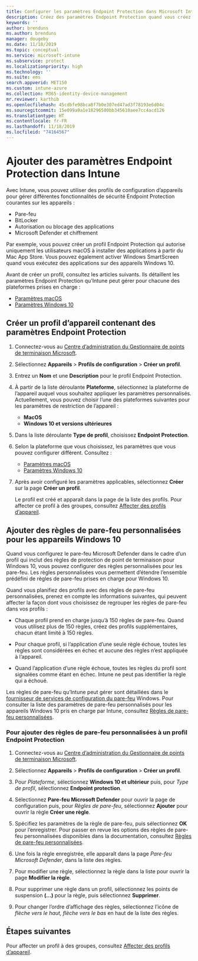 ```yaml
---
title: Configurer les paramètres Endpoint Protection dans Microsoft Intune - Azure | Microsoft Docs
description: Créez des paramètres Endpoint Protection quand vous créez un profil d’appareil macOS ou Windows 10 dans Microsoft Intune.
keywords: ''
author: brenduns
ms.author: brenduns
manager: dougeby
ms.date: 11/18/2019
ms.topic: conceptual
ms.service: microsoft-intune
ms.subservice: protect
ms.localizationpriority: high
ms.technology: ''
ms.suite: ems
search.appverid: MET150
ms.custom: intune-azure
ms.collection: M365-identity-device-management
mr.reviewer: karthib
ms.openlocfilehash: 45cdbfe98bca8f7b0e307ed47ad3f78193e6d04c
ms.sourcegitcommit: 15e099a9a1e18296580bb345610aee7cc4acd126
ms.translationtype: HT
ms.contentlocale: fr-FR
ms.lasthandoff: 11/18/2019
ms.locfileid: "74164567"
---
```

# <a name="add-endpoint-protection-settings-in-intune"></a>Ajouter des paramètres Endpoint Protection dans Intune

Avec Intune, vous pouvez utiliser des profils de configuration d’appareils pour gérer différentes fonctionnalités de sécurité Endpoint Protection courantes sur les appareils :

- Pare-feu
- BitLocker
- Autorisation ou blocage des applications
- Microsoft Defender et chiffrement

Par exemple, vous pouvez créer un profil Endpoint Protection qui autorise uniquement les utilisateurs macOS à installer des applications à partir du Mac App Store. Vous pouvez également activer Windows SmartScreen quand vous exécutez des applications sur des appareils Windows 10.

Avant de créer un profil, consultez les articles suivants. Ils détaillent les paramètres Endpoint Protection qu’Intune peut gérer pour chacune des plateformes prises en charge :

- [Paramètres macOS](endpoint-protection-macos.md)
- [Paramètres Windows 10](endpoint-protection-windows-10.md)

## <a name="create-a-device-profile-containing-endpoint-protection-settings"></a>Créer un profil d’appareil contenant des paramètres Endpoint Protection

1. Connectez-vous au [Centre d’administration du Gestionnaire de points de terminaison Microsoft](https://go.microsoft.com/fwlink/?linkid=2109431).

2. Sélectionnez **Appareils** > **Profils de configuration** > **Créer un profil**.

3. Entrez un **Nom** et une **Description** pour le profil Endpoint Protection.

4. À partir de la liste déroulante **Plateforme**, sélectionnez la plateforme de l’appareil auquel vous souhaitez appliquer les paramètres personnalisés. Actuellement, vous pouvez choisir l’une des plateformes suivantes pour les paramètres de restriction de l’appareil :

   - **MacOS**
   - **Windows 10 et versions ultérieures**

5. Dans la liste déroulante **Type de profil**, choisissez **Endpoint Protection**.

6. Selon la plateforme que vous choisissez, les paramètres que vous pouvez configurer diffèrent. Consultez :

   - [Paramètres macOS](endpoint-protection-macos.md)
   - [Paramètres Windows 10](endpoint-protection-windows-10.md)

7. Après avoir configuré les paramètres applicables, sélectionnez **Créer** sur la page **Créer un profil**.

   Le profil est créé et apparaît dans la page de la liste des profils. Pour affecter ce profil à des groupes, consultez [Affecter des profils d’appareil](../configuration/device-profile-assign.md).

## <a name="add-custom-firewall-rules-for-windows-10-devices"></a>Ajouter des règles de pare-feu personnalisées pour les appareils Windows 10

Quand vous configurez le pare-feu Microsoft Defender dans le cadre d’un profil qui inclut des règles de protection de point de terminaison pour Windows 10, vous pouvez configurer des règles personnalisées pour les pare-feu. Les règles personnalisées vous permettent d’étendre l’ensemble prédéfini de règles de pare-feu prises en charge pour Windows 10.

Quand vous planifiez des profils avec des règles de pare-feu personnalisées, prenez en compte les informations suivantes, qui peuvent affecter la façon dont vous choisissez de regrouper les règles de pare-feu dans vos profils :

- Chaque profil prend en charge jusqu’à 150 règles de pare-feu. Quand vous utilisez plus de 150 règles, créez des profils supplémentaires, chacun étant limité à 150 règles.

- Pour chaque profil, si l’application d’une seule règle échoue, toutes les règles sont considérées en échec et aucune des règles n’est appliquée à l’appareil.

- Quand l’application d’une règle échoue, toutes les règles du profil sont signalées comme étant en échec. Intune ne peut pas identifier la règle qui a échoué.  

Les règles de pare-feu qu’Intune peut gérer sont détaillées dans le [fournisseur de services de configuration du pare-feu]( https://docs.microsoft.com/windows/client-management/mdm/firewall-csp) Windows. Pour consulter la liste des paramètres de pare-feu personnalisés pour les appareils Windows 10 pris en charge par Intune, consultez [Règles de pare-feu personnalisées](endpoint-protection-windows-10.md#firewall-rules).

### <a name="to-add-custom-firewall-rules-to-an-endpoint-protection-profile"></a>Pour ajouter des règles de pare-feu personnalisées à un profil Endpoint Protection

1. Connectez-vous au [Centre d’administration du Gestionnaire de points de terminaison Microsoft](https://go.microsoft.com/fwlink/?linkid=2109431).

2. Sélectionnez **Appareils** > **Profils de configuration** > **Créer un profil**.

3. Pour *Plateforme*, sélectionnez **Windows 10 et ultérieur** puis, pour *Type de profil*, sélectionnez **Endpoint protection**.

4. Sélectionnez **Pare-feu Microsoft Defender** pour ouvrir la page de configuration puis, pour *Règles de pare-feu*, sélectionnez **Ajouter** pour ouvrir la règle **Créer une règle**.

5. Spécifiez les paramètres de la règle de pare-feu, puis sélectionnez **OK** pour l’enregistrer. Pour passer en revue les options des règles de pare-feu personnalisées disponibles dans la documentation, consultez [Règles de pare-feu personnalisées](endpoint-protection-windows-10.md#firewall-rules).

6. Une fois la règle enregistrée, elle apparaît dans la page *Pare-feu Microsoft Defender*, dans la liste des règles.

7. Pour modifier une règle, sélectionnez la règle dans la liste pour ouvrir la page **Modifier la règle**.

8. Pour supprimer une règle dans un profil, sélectionnez les points de suspension **(...)** pour la règle, puis sélectionnez **Supprimer**.

9. Pour changer l’ordre d’affichage des règles, sélectionnez l’icône de *flèche vers le haut, flèche vers le bas* en haut de la liste des règles.

## <a name="next-steps"></a>Étapes suivantes

Pour affecter un profil à des groupes, consultez [Affecter des profils d’appareil](../configuration/device-profile-assign.md).
